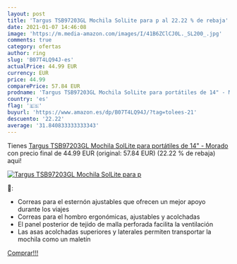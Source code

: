 ```yaml
---
layout: post
title: 'Targus TSB97203GL Mochila SolLite para p al 22.22 % de rebaja'
date: 2021-01-07 14:46:08
image: 'https://m.media-amazon.com/images/I/41B6ZClCJ0L._SL200_.jpg'
comments: true
category: ofertas
author: ring
slug: 'B07T4LQ94J-es'
actualPrice: 44.99 EUR
currency: EUR
price: 44.99
comparePrice: 57.84 EUR
prodname: 'Targus TSB97203GL Mochila SolLite para portátiles de 14" - Morado'
country: 'es'
flag: '🇪🇸'
buyurl: 'https://www.amazon.es/dp/B07T4LQ94J/?tag=tolees-21'
descuento: '22.22'
average: '31.840833333333343'
---
```


Tienes [Targus TSB97203GL Mochila SolLite para portátiles de 14" - Morado](https://www.amazon.es/dp/B07T4LQ94J/?tag=tolees-21) con precio final de  44.99 EUR (original: 57.84 EUR) (22.22 %  de rebaja) aqui!

[![Targus TSB97203GL Mochila SolLite para p](https://m.media-amazon.com/images/I/41B6ZClCJ0L._SL200_.jpg)](https://www.amazon.es/dp/B07T4LQ94J/?tag=tolees-21)

🔎:

- Correas para el esternón ajustables que ofrecen un mejor apoyo durante los viajes
- Correas para el hombro ergonómicas, ajustables y acolchadas
- El panel posterior de tejido de malla perforada facilita la ventilación
- Las asas acolchadas superiores y laterales permiten transportar la mochila como un maletín

[Comprar!!!](https://www.amazon.es/dp/B07T4LQ94J/?tag=tolees-21)
